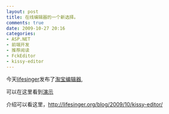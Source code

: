 ```yaml
---
layout: post
title: 在线编辑器的一个新选择。
comments: true
date: 2009-10-27 20:16
categories:
- ASP.NET
- 前端开发
- 推荐阅读
- FckEditor
- kissy-editor
---
```


<p>今天<a title="http://lifesinger.org/" href="http://lifesinger.org/" target="_blank">lifesinger</a>发布了<a title="kiss editor" href="http://lifesinger.org/blog/2009/10/kissy-editor/" target="_blank">淘宝编辑器</a>,</p>
<p>可以在这里看到<a href="http://kissy.googlecode.com/svn/trunk/src/editor/demo/basic.html" target="_blank">演示</a></p>
<p>介绍可以看这里，<a href="http://lifesinger.org/blog/2009/10/kissy-editor/">http://lifesinger.org/blog/2009/10/kissy-editor/</a></p>				
